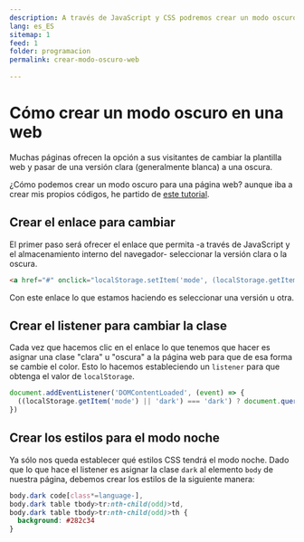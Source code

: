 ```yaml
---
description: A través de JavaScript y CSS podremos crear un modo oscuro sencillo para nuestra página web
lang: es_ES
sitemap: 1
feed: 1
folder: programacion
permalink: crear-modo-oscuro-web
  
---
```



# Cómo crear un modo oscuro en una web

Muchas páginas ofrecen la opción a sus visitantes de cambiar la plantilla web y pasar de una versión clara (generalmente blanca) a una oscura. 

¿Cómo podemos crear un modo oscuro para una página web? aunque iba a crear mis propios códigos, he partido de [este tutorial](https://flaviocopes.com/dark-mode/).

## Crear el enlace para cambiar

El primer paso será ofrecer el enlace que permita -a través de JavaScript y el almacenamiento interno del navegador- seleccionar la versión clara o la oscura.

```html
<a href="#" onclick="localStorage.setItem('mode', (localStorage.getItem('mode') || 'dark') === 'dark' ? 'light' : 'dark'); localStorage.getItem('mode') === 'dark' ? document.querySelector('body').classList.add('dark') : document.querySelector('body').classList.remove('dark')" title="Dark/light">Modo oscuro</a>
```

Con este enlace lo que estamos haciendo es seleccionar una versión u otra. 

## Crear el listener para cambiar la clase

Cada vez que hacemos clic en el enlace lo que tenemos que hacer es asignar una clase "clara" u "oscura" a la página web para que de esa forma se cambie el color. Esto lo hacemos estableciendo un `listener` para que obtenga el valor de `localStorage`.

```js
document.addEventListener('DOMContentLoaded', (event) => {
  ((localStorage.getItem('mode') || 'dark') === 'dark') ? document.querySelector('body').classList.add('dark') : document.querySelector('body').classList.remove('dark')
})
```

## Crear los estilos para el modo noche

Ya sólo nos queda establecer qué estilos CSS tendrá el modo noche. Dado que lo que hace el listener es asignar la clase `dark` al elemento `body` de nuestra página, debemos crear los estilos de la siguiente manera:

```css
body.dark code[class*=language-],
body.dark table tbody>tr:nth-child(odd)>td,
body.dark table tbody>tr:nth-child(odd)>th {
  background: #282c34
}
```
<!--stackedit_data:
eyJoaXN0b3J5IjpbLTE3NjAwOTc4NTBdfQ==
-->
